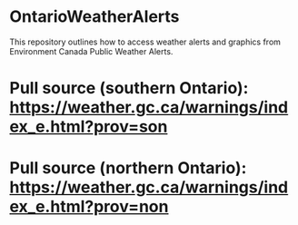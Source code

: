 # OntarioWeatherAlerts
This repository outlines how to access weather alerts and graphics from Environment Canada Public Weather Alerts.

# Pull source (southern Ontario): https://weather.gc.ca/warnings/index_e.html?prov=son
# Pull source (northern Ontario): https://weather.gc.ca/warnings/index_e.html?prov=non
